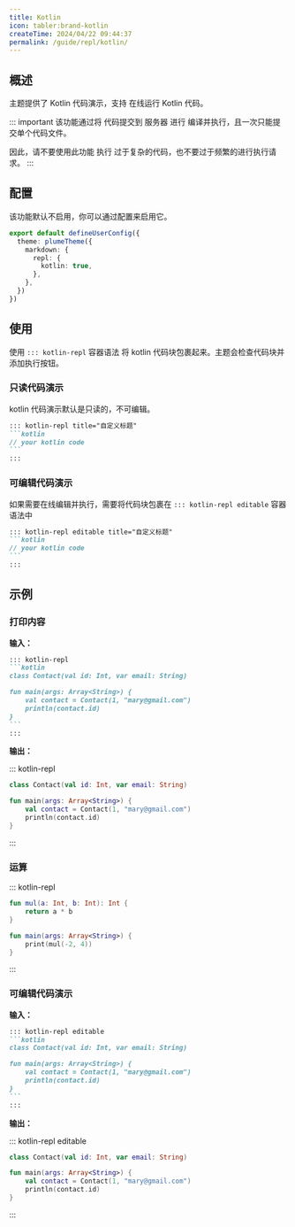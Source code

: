 ```yaml
---
title: Kotlin
icon: tabler:brand-kotlin
createTime: 2024/04/22 09:44:37
permalink: /guide/repl/kotlin/
---
```


## 概述

主题提供了 Kotlin 代码演示，支持 在线运行 Kotlin 代码。

::: important
该功能通过将 代码提交到 服务器 进行 编译并执行，且一次只能提交单个代码文件。

因此，请不要使用此功能 执行 过于复杂的代码，也不要过于频繁的进行执行请求。
:::

## 配置

该功能默认不启用，你可以通过配置来启用它。

```ts title=".vuepress/config.ts"
export default defineUserConfig({
  theme: plumeTheme({
    markdown: {
      repl: {
        kotlin: true,
      },
    },
  })
})
```

## 使用

使用 `::: kotlin-repl` 容器语法 将 kotlin 代码块包裹起来。主题会检查代码块并添加执行按钮。

### 只读代码演示

kotlin 代码演示默认是只读的，不可编辑。

````md
::: kotlin-repl title="自定义标题"
```kotlin
// your kotlin code
```
:::
````

### 可编辑代码演示

如果需要在线编辑并执行，需要将代码块包裹在 `::: kotlin-repl editable` 容器语法中

````md
::: kotlin-repl editable title="自定义标题"
```kotlin
// your kotlin code
```
:::
````

## 示例

### 打印内容

**输入：**

````md
::: kotlin-repl
```kotlin
class Contact(val id: Int, var email: String)

fun main(args: Array<String>) {
    val contact = Contact(1, "mary@gmail.com")
    println(contact.id)
}
```
:::
````

**输出：**

::: kotlin-repl

```kotlin
class Contact(val id: Int, var email: String)

fun main(args: Array<String>) {
    val contact = Contact(1, "mary@gmail.com")
    println(contact.id)
}
```

:::

### 运算

::: kotlin-repl

```kotlin
fun mul(a: Int, b: Int): Int {
    return a * b
}

fun main(args: Array<String>) {
    print(mul(-2, 4))
}
```

:::

### 可编辑代码演示

**输入：**

````md
::: kotlin-repl editable
```kotlin
class Contact(val id: Int, var email: String)

fun main(args: Array<String>) {
    val contact = Contact(1, "mary@gmail.com")
    println(contact.id)
}
```
:::
````

**输出：**

::: kotlin-repl editable

```kotlin
class Contact(val id: Int, var email: String)

fun main(args: Array<String>) {
    val contact = Contact(1, "mary@gmail.com")
    println(contact.id)
}
```

:::

